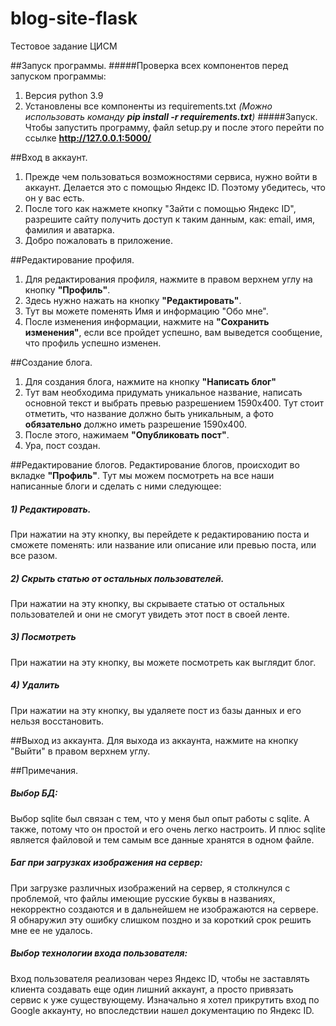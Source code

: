 # blog-site-flask
Тестовое задание ЦИСМ

##Запуск программы.
#####Проверка всех компонентов перед запуском программы:
1) Версия python 3.9
2) Установлены все компоненты из requirements.txt *(Можно использовать команду __pip install -r requirements.txt__)*
#####Запуск.
Чтобы запустить программу, файл setup.py и после этого перейти по ссылке __http://127.0.0.1:5000/__

##Вход в аккаунт.
1) Прежде чем пользоваться возможностями сервиса, нужно войти в аккаунт. Делается это с помощью Яндекс ID.
Поэтому убедитесь, что он у вас есть. 
2) После того как нажмете кнопку "Зайти с помощью Яндекс ID", разрешите сайту получить доступ к таким данным, как: email, имя, фамилия и аватарка.
3) Добро пожаловать в приложение.

##Редактирование профиля.
1) Для редактирования профиля, нажмите в правом верхнем углу на кнопку __"Профиль"__.
2) Здесь нужно нажать на кнопку __"Редактировать"__.
3) Тут вы можете поменять Имя и информацию "Обо мне".
4) После изменения информации, нажмите на __"Сохранить изменения"__, если все пройдет успешно, вам выведется сообщение, что профиль успешно изменен.

##Создание блога.
1) Для создания блога, нажмите на кнопку __"Написать блог"__
2) Тут вам необходима придумать уникальное название, написать основной текст и выбрать превью разрешением 1590x400. Тут стоит отметить, что название должно быть уникальным, а фото __обязательно__ должно иметь разрешение 1590x400.
3) После этого, нажимаем __"Опубликовать пост"__.
4) Ура, пост создан.

##Редактирование блогов.
Редактирование блогов, происходит во вкладке __"Профиль"__. Тут мы можем посмотреть на все наши написанные блоги и сделать с ними следующее:
##### 1) Редактировать.
При нажатии на эту кнопку, вы перейдете к редактированию поста и сможете поменять: или название или описание или превью поста, или все разом.
##### 2) Скрыть статью от остальных пользователей.
При нажатии на эту кнопку, вы скрываете статью от остальных пользователей и они не смогут увидеть этот пост в своей ленте.
##### 3) Посмотреть
При нажатии на эту кнопку, вы можете посмотреть как выглядит блог.
##### 4) Удалить
При нажатии на эту кнопку, вы удаляете пост из базы данных и его нельзя восстановить.

##Выход из аккаунта.
Для выхода из аккаунта, нажмите на кнопку "Выйти" в правом верхнем углу.

##Примечания.
##### Выбор БД:
Выбор sqlite был связан с тем, что у меня был опыт работы с sqlite. А также, потому что он простой и его очень легко настроить.
И плюс sqlite является файловой и тем самым все данные хранятся в одном файле.
##### Баг при загрузках изображения на сервер:
При загрузке различных изображений на сервер, я столкнулся с проблемой, что файлы имеющие русские буквы в названиях, некорректно создаются и в дальнейшем не изображаются на сервере.
Я обнаружил эту ошибку слишком поздно и за короткий срок решить мне ее не удалось.
##### Выбор технологии входа пользователя:
Вход пользователя реализован через Яндекс ID, чтобы не заставлять клиента создавать еще один лишний аккаунт, 
а просто привязать сервис к уже существующему. Изначально я хотел прикрутить вход по Google аккаунту, но впоследствии нашел документацию по Яндекс ID.
